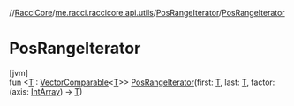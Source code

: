 //[RacciCore](../../../index.md)/[me.racci.raccicore.api.utils](../index.md)/[PosRangeIterator](index.md)/[PosRangeIterator](-pos-range-iterator.md)

# PosRangeIterator

[jvm]\
fun &lt;[T](index.md) : [VectorComparable](../-vector-comparable/index.md)&lt;[T](index.md)&gt;&gt; [PosRangeIterator](-pos-range-iterator.md)(first: [T](index.md), last: [T](index.md), factor: (axis: [IntArray](https://kotlinlang.org/api/latest/jvm/stdlib/kotlin/-int-array/index.html)) -&gt; [T](index.md))
